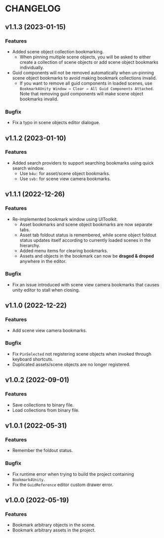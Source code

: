 # CHANGELOG

## v1.1.3 (2023-01-15)

### Features

- Added scene object collection bookmarking.
  - When pinning multiple scene objects, you will be asked to either create a collection of scene objects or add scene object bookmarks individually.
- Guid components will not be removed automatically when un-pinning scene object bookmarks to avoid making bookmark collections invalid.
  - If you want to remove all guid components in loaded scenes, use `Bookmark4Unity Window → Clear → All Guid Components Attached`. Note that removing guid components will make scene object bookmarks invalid.

### Bugfix

- Fix a typo in scene objects editor dialogue.

## v1.1.2 (2023-01-10)

### Features

- Added search providers to support searching bookmarks using quick search window.
  - Use `b4u:` for asset/scene object bookmarks.
  - Use `svb:` for scene view camera bookmarks.

## v1.1.1 (2022-12-26)

### Features

- Re-implemented bookmark window using UIToolkit.
  - Asset bookmarks and scene object bookmarks are now separate tabs.
  - Asset tab foldout status is remembered, while scene object foldout status updates itself according to currently loaded scenes in the hierarchy.
  - Added menu items for clearing bookmarks.
  - Assets and objects in the bookmark can now be **draged & droped** anywhere in the editor.

### Bugfix

- Fix an issue introduced with scene view camera bookmarks that causes unity editor to stall when closing.

## v1.1.0 (2022-12-22)

### Features

- Add scene view camera bookmarks.

### Bugfix

- Fix `PinSelected` not registering scene objects when invoked through keyboard shortcuts.
- Duplicated assets/scene objects are no longer registered.

## v1.0.2 (2022-09-01)

### Features

- Save collections to binary file.
- Load collections from binary file.

## v1.0.1 (2022-05-31)

### Features

- Remember the foldout status.

### Bugfix

- Fix runtime error when trying to build the project containing `Bookmark4Unity`.
- Fix the `GuidReference` editor custom drawer error.

## v1.0.0 (2022-05-19)

### Features

- Bookmark arbitrary objects in the scene.
- Bookmark arbitrary assets in the project.
